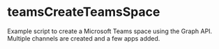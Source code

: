 # teamsCreateTeamsSpace
Example script to create a Microsoft Teams space using the Graph API. Multiple channels are created and a few apps added.
